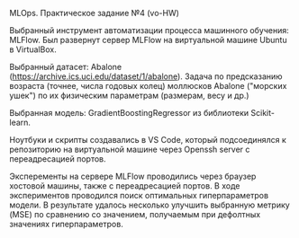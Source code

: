 MLOps. Практическое задание №4 (vo-HW)

Выбранный инструмент автоматизации процесса машинного обучения: MLFlow.
Был развернут сервер MLFlow на виртуальной машине Ubuntu в VirtualBox.

Выбранный датасет: Abalone (https://archive.ics.uci.edu/dataset/1/abalone).
Задача по предсказанию возраста (точнее, числа годовых колец) моллюсков Abalone ("морских ушек") по их физическим параметрам (размерам, весу и др.)

Выбранная модель: GradientBoostingRegressor из библиотеки Scikit-learn.

Ноутбуки и скрипты создавались в VS Code, который подсоединялся к репозиторию на виртуальной машине через Openssh server c переадресацией портов.

Эксперементы на сервере MLFlow проводились через браузер хостовой машины, также с переадресацией портов.
В ходе экспериментов проводился поиск оптимальных гиперпараметров модели.
В результате удалось несколько улучшить выбранную метрику (MSE) по сравнению со значением, получаемым при дефолтных значениях гиперпараметров.
